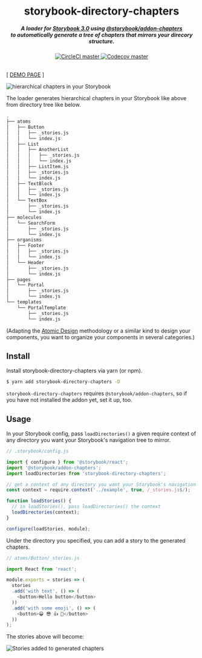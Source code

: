 <h1 align="center">storybook-directory-chapters</h1>

<h5 align="center">A loader for <a href="https://storybook.js.org/">Storybook 3.0</a> using <a href="https://github.com/sm-react/storybook-chapters">@storybook/addon-chapters</a><br />to automatically generate a tree of chapters that mirrors your direcory structure.</h5>

<div align="center">
  <a href="https://circleci.com/gh/ygoto3/storybook-directory-chapters">
    <img src="https://img.shields.io/circleci/project/github/ygoto3/storybook-directory-chapters/master.svg" alt="CircleCI master" />
  </a>
  <a href="https://codecov.io/gh/ygoto3/storybook-directory-chapters">
    <img src="https://img.shields.io/codecov/c/github/ygoto3/storybook-directory-chapters/master.svg" alt="Codecov master" />
  </a>
</div>

<br />

[ [DEMO PAGE](https://ygoto3.github.io/storybook-directory-chapters/) ]

![hierarchical chapters in your Storybook](./assets/storybook-directory-chapters.png)

The loader generates hierarchical chapters in your Storybook like above from directory tree like below.

```sh
.
├── atoms
│   ├── Button
│   │   ├── _stories.js
│   │   └── index.js
│   ├── List
│   │   ├── AnotherList
│   │   │   ├── _stories.js
│   │   │   └── index.js
│   │   ├── ListItem.js
│   │   ├── _stories.js
│   │   └── index.js
│   ├── TextBlock
│   │   ├── _stories.js
│   │   └── index.js
│   └── TextBox
│       ├── _stories.js
│       └── index.js
├── molecules
│   └── SearchForm
│       ├── _stories.js
│       └── index.js
├── organisms
│   ├── Footer
│   │   ├── _stories.js
│   │   └── index.js
│   └── Header
│       ├── _stories.js
│       └── index.js
├── pages
│   └── Portal
│       ├── _stories.js
│       └── index.js
└── templates
    └── PortalTemplate
        ├── _stories.js
        └── index.js
```

(Adapting the [Atomic Design](http://bradfrost.com/blog/post/atomic-web-design/) methodology or a similar kind to design your components, you want to organize your components in several categories.)

## Install

Install storybook-directory-chapters via yarn (or npm).

```sh
$ yarn add storybook-directory-chapters -D
```

`storybook-directory-chapters` requires `@storybook/addon-chapters`, so if you have not installed the addon yet, set it up, too.

## Usage

In your Storybook config, pass `loadDirectories()` a given require context of any directory you want your Storybook's navigation tree to mirror.

```javascript
// .storybook/config.js

import { configure } from '@storybook/react';
import '@storybook/addon-chapters';
import loadDirectories from 'storybook-directory-chapters';

// get a context of any directory you want your Storybook's navigation tree to mirror
const context = require.context('../example', true, /_stories.js$/);

function loadStories() {
  // in loadStories(), pass loadDirectories() the context
  loadDirectories(context);
}

configure(loadStories, module);
```

Under the directory you specified, you can add a story to the generated chapters.

```javascript
// atoms/Button/_stories.js

import React from 'react';

module.exports = stories => (
  stories
  .add('with text', () => (
    <button>Hello button</button>
  ))
  .add('with some emoji', () => (
    <button>😀 😎 👍 💯</button>
  ))
);
```

The stories above will become:

![Stories added to generated chapters](./assets/add-components.png)
